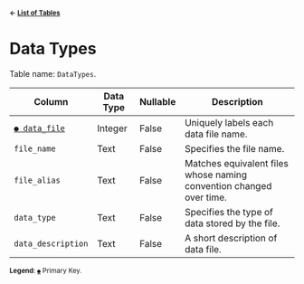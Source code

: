 <sup>**← [List of Tables](../README.md#metadatabase-schema)**</sup>

# Data Types

Table name: `DataTypes`.

| Column                         | Data Type | Nullable | Description                                                         | 
| ------------------------------ | --------- | -------- | ------------------------------------------------------------------- |
| [`● data_file`](data_types.md) | Integer   | False    | Uniquely labels each data file name.                                |
| `file_name`                    | Text      | False    | Specifies the file name.                                            | 
| `file_alias`                   | Text      | False    | Matches equivalent files whose naming convention changed over time. | 
| `data_type`                    | Text      | False    | Specifies the type of data stored by the file.                      |
| `data_description`             | Text      | False    | A short description of data file.                                   |

<sup>**Legend**: [`●`](data_types.md) Primary Key.</sup>
